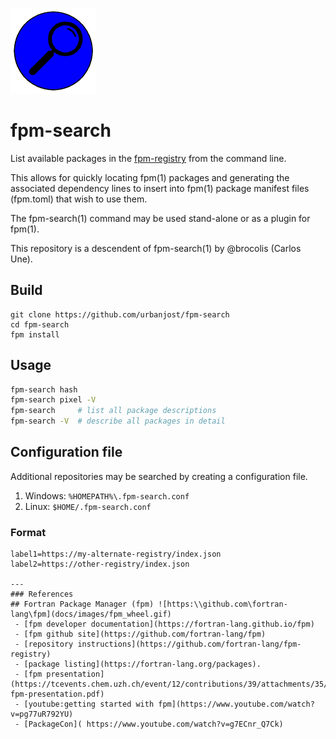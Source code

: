 ![string](docs/images/search.gif)
# fpm-search

List available packages in the
[fpm-registry](https://fortran-lang.org/packages/fpm) from the
command line.

This allows for quickly locating fpm(1) packages and
generating the associated dependency lines to insert into 
fpm(1) package manifest files (fpm.toml) that wish to use
them.

The fpm-search(1) command may be used stand-alone
or as a plugin for fpm(1).

This repository is a descendent of fpm-search(1) by @brocolis
(Carlos Une).

## Build
```
git clone https://github.com/urbanjost/fpm-search
cd fpm-search
fpm install
```
## Usage
```bash
fpm-search hash
fpm-search pixel -V
fpm-search     # list all package descriptions
fpm-search -V  # describe all packages in detail
```

## Configuration file

Additional repositories may be searched by creating a
configuration file.

1. Windows: `%HOMEPATH%\.fpm-search.conf`
2. Linux: `$HOME/.fpm-search.conf`

### Format
```
label1=https://my-alternate-registry/index.json
label2=https://other-registry/index.json

---
### References
## Fortran Package Manager (fpm) ![https:\\github.com\fortran-lang\fpm](docs/images/fpm_wheel.gif)
 - [fpm developer documentation](https://fortran-lang.github.io/fpm)
 - [fpm github site](https://github.com/fortran-lang/fpm)
 - [repository instructions](https://github.com/fortran-lang/fpm-registry)
 - [package listing](https://fortran-lang.org/packages).
 - [fpm presentation](https://tcevents.chem.uzh.ch/event/12/contributions/39/attachments/35/104/Richardson-fpm-presentation.pdf)
 - [youtube:getting started with fpm](https://www.youtube.com/watch?v=pg77uR792YU)
 - [PackageCon]( https://www.youtube.com/watch?v=g7ECnr_Q7Ck)
